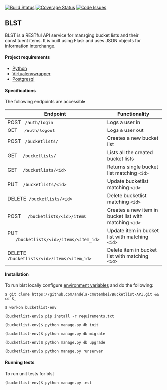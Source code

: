 [![Build Status](https://travis-ci.org/andela-cmutembei/II.svg)](https://travis-ci.org/andela-cmutembei/II)
[![Coverage Status](https://coveralls.io/repos/andela-cmutembei/II/badge.svg?branch=master)](https://coveralls.io/github/andela-cmutembei/II?branch=master)
[![Code Issues](https://www.quantifiedcode.com/api/v1/project/ca76a139cf6b45be9eebc1f09296a622/snapshot/origin:master:HEAD/badge.svg)](https://www.quantifiedcode.com/app/project/ca76a139cf6b45be9eebc1f09296a622)

## BLST
BLST is a RESTful API service for managing bucket lists and their constituent items. It is built using Flask and uses JSON objects for information interchange.

#### Project requirements
- [Python](https://www.python.org/downloads/)
- [Virtualenvwrapper](https://virtualenvwrapper.readthedocs.org/en/latest/install.html)
- [Postgresql](http://www.postgresql.org/download/)

#### Specifications
The following endpoints are accessible

| Endpoint  | Functionality  |
| --- | --- |
| POST &nbsp;&nbsp;`/auth/login`  |  Logs a user in |
| GET &nbsp;&nbsp;&nbsp;&nbsp;`/auth/logout`  |  Logs a user out |
| POST &nbsp;&nbsp;`/bucketlists/` |  Creates a new bucket list |
| GET &nbsp;&nbsp;&nbsp;`/bucketlists/`  |  Lists all the created bucket lists |
| GET &nbsp;&nbsp;&nbsp;`/bucketlists/<id>`  |  Returns single bucket list matching `<id>`|
| PUT &nbsp;&nbsp;&nbsp;`/bucketlists/<id>`  |  Update bucketlist matching `<id>` |
| DELETE &nbsp;`/bucketlists/<id>`  |  Delete bucketlist matching `<id>` |
| POST &nbsp;&nbsp;&nbsp;&nbsp;`/bucketlists/<id>/items` |  Creates a new item in bucket list with matching `<id>` |
| PUT &nbsp;&nbsp;&nbsp;&nbsp;&nbsp;&nbsp;`/bucketlists/<id>/items/<item_id>` |  Update item in bucket list with matching `<id>` |
| DELETE `/bucketlists/<id>/items/<item_id>` |  Delete item in bucket list with matching `<id>` |
#### Installation
To run blst locally configure [environment variables](https://github.com/andela-cmutembei/Bucketlist-API/wiki) and do the following:
```shell
$ git clone https://github.com/andela-cmutembei/Bucketlist-API.git && cd $_

$ workon bucketlist-env

(bucketlist-env)$ pip install -r requirements.txt

(bucketlist-env)$ python manage.py db init

(bucketlist-env)$ python manage.py db migrate

(bucketlist-env)$ python manage.py db upgrade

(bucketlist-env)$ python manage.py runserver
```

#### Running tests
To run unit tests for blst
```shell
(bucketlist-env)$ python manage.py test
```
